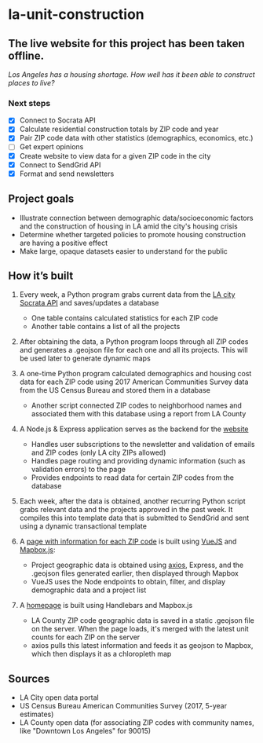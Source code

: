 # la-unit-construction

## The live website for this project has been taken offline.

*Los Angeles has a housing shortage. How well has it been able to construct places to live?*

### Next steps
- [x] Connect to Socrata API
- [x] Calculate residential construction totals by ZIP code and year
- [x] Pair ZIP code data with other statistics (demographics, economics, etc.)
- [ ] Get expert opinions
- [x] Create website to view data for a given ZIP code in the city
- [x] Connect to SendGrid API
- [x] Format and send newsletters

## Project goals
  * Illustrate connection between demographic data/socioeconomic factors and the construction of housing in LA amid the city's housing crisis
  * Determine whether targeted policies to promote housing construction are having a positive effect
  * Make large, opaque datasets easier to understand for the public

## How it’s built
1. Every week, a Python program grabs current data from the [LA city Socrata API](https://dev.socrata.com/foundry/data.lacity.org/75vw-v4fk) and saves/updates a database
	* One table contains calculated statistics for each ZIP code
	* Another table contains a list of all the projects

2. After obtaining the data, a Python program loops through all ZIP codes and generates a .geojson file for each one and all its projects. This will be used later to generate dynamic maps

3. A one-time Python program calculated demographics and housing cost data for each ZIP code using 2017 American Communities Survey data from the US Census Bureau and stored them in a database
	* Another script connected ZIP codes to neighborhood names and associated them with this database using a report from LA County

4. A Node.js & Express application serves as the backend for the [website](https://additup.jamestyner.com)
	* Handles user subscriptions to the newsletter and validation of emails and ZIP codes (only LA city ZIPs allowed)
	* Handles page routing and providing dynamic information (such as validation errors) to the page
	* Provides endpoints to read data for certain ZIP codes from the database

5. Each week, after the data is obtained, another recurring Python script grabs relevant data and the projects approved in the past week. It compiles this into template data that is submitted to SendGrid and sent using a dynamic transactional template

6. A [page with information for each ZIP code](https://additup.jamestyner.com/info.html?zip=90007) is built using [VueJS](https://vuejs.org/) and [Mapbox.js](https://docs.mapbox.com/mapbox.js/api/v3.2.0/):
	* Project geographic data is obtained using [axios](https://github.com/axios/axios), Express, and the .geojson files generated earlier, then displayed through Mapbox
	* VueJS uses the Node endpoints to obtain, filter, and display demographic data and a project list

7. A [homepage](https://additup.jamestyner.com) is built using Handlebars and Mapbox.js
	* LA County ZIP code geographic data is saved in a static .geojson file on the server. When the page loads, it's merged with the latest unit counts for each ZIP on the server
	* axios pulls this latest information and feeds it as geojson to Mapbox, which then displays it as a chloropleth map

## Sources
  * LA City open data portal
  * US Census Bureau American Communities Survey (2017, 5-year estimates)
  * LA County open data (for associating ZIP codes with community names, like "Downtown Los Angeles" for 90015)
